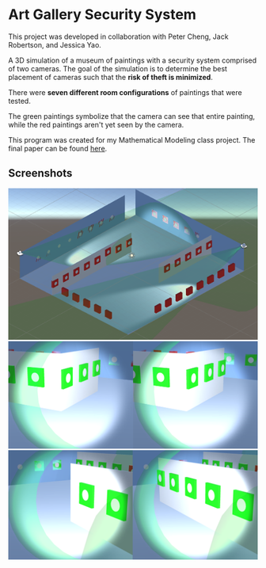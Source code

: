 # Art Gallery Security System

This project was developed in collaboration with Peter Cheng, Jack Robertson, and Jessica Yao.

A 3D simulation of a museum of paintings with a security system comprised of two cameras. The goal of the simulation is to determine the best placement of cameras such that the **risk of theft is minimized**. 

There were **seven different room configurations** of paintings that were tested.

The green paintings symbolize that the camera can see that entire painting, while the red paintings aren't yet seen by the camera.

This program was created for my Mathematical Modeling class project. The final paper can be found [here](Art_Gallery_Security_System_Paper.pdf).

## Screenshots

![Alt text](/Images/Image1.png?raw=true)
![Alt text](/Images/Image2.png?raw=true)
![Alt text](/Images/Image3.png?raw=true)
